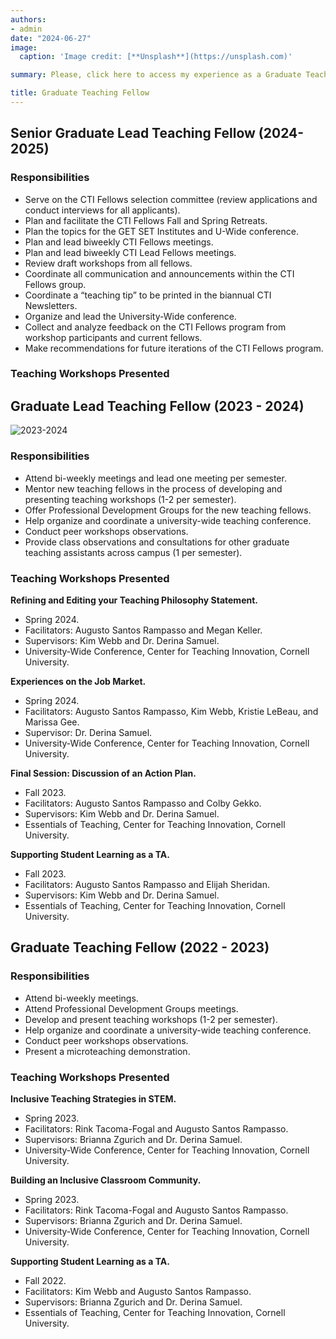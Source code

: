 ```yaml
---
authors:
- admin
date: "2024-06-27"
image:
  caption: 'Image credit: [**Unsplash**](https://unsplash.com)'

summary: Please, click here to access my experience as a Graduate Teaching Fellows in the Center for Teaching Innovation at Cornell University.

title: Graduate Teaching Fellow
---
```


## Senior Graduate Lead Teaching Fellow (2024-2025)

### Responsibilities
 - Serve on the CTI Fellows selection committee (review applications and conduct interviews for all applicants).
 - Plan and facilitate the CTI Fellows Fall and Spring Retreats.
 - Plan the topics for the GET SET Institutes and U-Wide conference.
 - Plan and lead biweekly CTI Fellows meetings.
 - Plan and lead biweekly CTI Lead Fellows meetings.
 - Review draft workshops from all fellows.
 - Coordinate all communication and announcements within the CTI Fellows group.
 - Coordinate a “teaching tip” to be printed in the biannual CTI Newsletters.
 - Organize and lead the University-Wide conference.
 - Collect and analyze feedback on the CTI Fellows program from workshop participants and current fellows.
 - Make recommendations for future iterations of the CTI Fellows program.
 
### Teaching Workshops Presented
 
## Graduate Lead Teaching Fellow (2023 - 2024)

![2023-2024](/2023-2024.png)

### Responsibilities
 - Attend bi-weekly meetings and lead one meeting per semester.
 - Mentor new teaching fellows in the process of developing and presenting teaching workshops (1-2 per semester).
 - Offer Professional Development Groups for the new teaching fellows.
 - Help organize and coordinate a university-wide teaching conference.
 - Conduct peer workshops observations.
 - Provide class observations and consultations for other graduate teaching assistants across campus (1 per semester).
 
### Teaching Workshops Presented

**Refining and Editing your Teaching Philosophy Statement.**
 - Spring 2024.
 - Facilitators: Augusto Santos Rampasso and Megan Keller. 
 - Supervisors: Kim Webb and Dr. Derina Samuel. 
 - University-Wide Conference, Center for Teaching Innovation, Cornell University.

**Experiences on the Job Market.**
 - Spring 2024.
 - Facilitators: Augusto Santos Rampasso, Kim Webb, Kristie LeBeau, and Marissa Gee. 
 - Supervisor: Dr. Derina Samuel. 
 - University-Wide Conference, Center for Teaching Innovation, Cornell University.

**Final Session: Discussion of an Action Plan.** 
 - Fall 2023.
 - Facilitators: Augusto Santos Rampasso and Colby Gekko. 
 - Supervisors: Kim Webb and Dr. Derina Samuel. 
 - Essentials of Teaching, Center for Teaching Innovation, Cornell University.

**Supporting Student Learning as a TA.** 
 - Fall 2023.	
 - Facilitators: Augusto Santos Rampasso and Elijah Sheridan. 
 - Supervisors: Kim Webb and Dr. Derina Samuel. 
 - Essentials of Teaching, Center for Teaching Innovation, Cornell University.


## Graduate Teaching Fellow (2022 - 2023)

### Responsibilities
 - Attend bi-weekly meetings.
 - Attend Professional Development Groups meetings.
 - Develop and present teaching workshops (1-2 per semester).
 - Help organize and coordinate a university-wide teaching conference.
 - Conduct peer workshops observations.
 - Present a microteaching demonstration.

### Teaching Workshops Presented

**Inclusive Teaching Strategies in STEM.**
 - Spring 2023.	 
 - Facilitators: Rink Tacoma-Fogal and Augusto Santos Rampasso. 
 - Supervisors: Brianna Zgurich and Dr. Derina Samuel. 
 - University-Wide Conference, Center for Teaching Innovation, Cornell University.

**Building an Inclusive Classroom Community.** 
 - Spring 2023.	
 - Facilitators: Rink Tacoma-Fogal and Augusto Santos Rampasso. 
 - Supervisors: Brianna Zgurich and Dr. Derina Samuel. 
 - University-Wide Conference, Center for Teaching Innovation, Cornell University.

**Supporting Student Learning as a TA.**
 - Fall 2022.	 
 - Facilitators: Kim Webb and Augusto Santos Rampasso. 
 - Supervisors: Brianna Zgurich and Dr. Derina Samuel. 
 - Essentials of Teaching, Center for Teaching Innovation, Cornell University.
